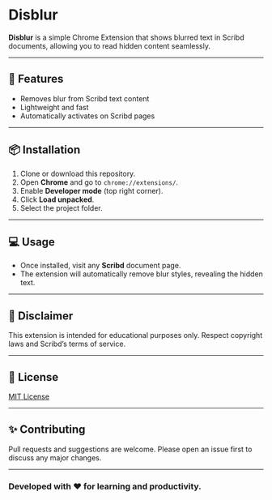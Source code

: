 # Disblur

**Disblur** is a simple Chrome Extension that shows blurred text in Scribd documents, allowing you to read hidden content seamlessly.

---

## 🚀 Features

- Removes blur from Scribd text content
- Lightweight and fast
- Automatically activates on Scribd pages

---

## 📦 Installation

1. Clone or download this repository.
2. Open **Chrome** and go to `chrome://extensions/`.
3. Enable **Developer mode** (top right corner).
4. Click **Load unpacked**.
5. Select the project folder.


---

## 💻 Usage

- Once installed, visit any **Scribd** document page.
- The extension will automatically remove blur styles, revealing the hidden text.

---

## 📝 Disclaimer

This extension is intended for educational purposes only. Respect copyright laws and Scribd’s terms of service.

---

## 📄 License

[MIT License](LICENSE)

---

## ✨ Contributing

Pull requests and suggestions are welcome. Please open an issue first to discuss any major changes.

---

### **Developed with ❤️ for learning and productivity.**


